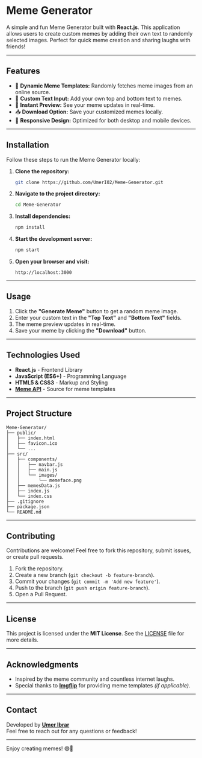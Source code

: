 # Meme Generator

A simple and fun Meme Generator built with **React.js**. This application allows users to create custom memes by adding their own text to randomly selected images. Perfect for quick meme creation and sharing laughs with friends!

---

## Features

- 🎨 **Dynamic Meme Templates:** Randomly fetches meme images from an online source.
- 📝 **Custom Text Input:** Add your own top and bottom text to memes.
- 🔄 **Instant Preview:** See your meme updates in real-time.
- 📥 **Download Option:** Save your customized memes locally.
- 📱 **Responsive Design:** Optimized for both desktop and mobile devices.

---

## Installation

Follow these steps to run the Meme Generator locally:

1. **Clone the repository:**

   ```bash
   git clone https://github.com/UmerI02/Meme-Generator.git
   ```

2. **Navigate to the project directory:**

   ```bash
   cd Meme-Generator
   ```

3. **Install dependencies:**

   ```bash
   npm install
   ```

4. **Start the development server:**

   ```bash
   npm start
   ```

5. **Open your browser and visit:**

   ```
   http://localhost:3000
   ```

---

## Usage

1. Click the **"Generate Meme"** button to get a random meme image.
2. Enter your custom text in the **"Top Text"** and **"Bottom Text"** fields.
3. The meme preview updates in real-time.
4. Save your meme by clicking the **"Download"** button.

---

## Technologies Used

- **React.js** - Frontend Library
- **JavaScript (ES6+)** - Programming Language
- **HTML5 & CSS3** - Markup and Styling
- **[Meme API](https://imgflip.com/api)** - Source for meme templates

---

## Project Structure

```
Meme-Generator/
├── public/
│   ├── index.html
│   ├── favicon.ico
│   └── ...
├── src/
│   ├── components/
│   │   ├── navbar.js
│   │   ├── main.js
│   │   └── images/
│   │       └── memeface.png
│   ├── memesData.js
│   ├── index.js
│   └── index.css
├── .gitignore
├── package.json
└── README.md
```

---

## Contributing

Contributions are welcome! Feel free to fork this repository, submit issues, or create pull requests.

1. Fork the repository.
2. Create a new branch (`git checkout -b feature-branch`).
3. Commit your changes (`git commit -m 'Add new feature'`).
4. Push to the branch (`git push origin feature-branch`).
5. Open a Pull Request.

---

## License

This project is licensed under the **MIT License**. See the [LICENSE](LICENSE) file for more details.

---

## Acknowledgments

- Inspired by the meme community and countless internet laughs.
- Special thanks to **[Imgflip](https://imgflip.com/)** for providing meme templates *(if applicable)*.

---

## Contact

Developed by **[Umer Ibrar](https://github.com/UmerI02)**  
Feel free to reach out for any questions or feedback!

---

Enjoy creating memes! 😄🎉


